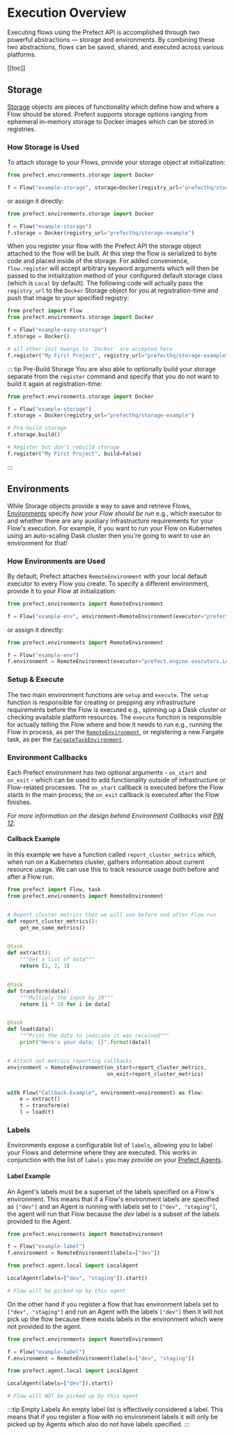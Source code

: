 # Execution Overview

Executing flows using the Prefect API is accomplished through two powerful abstractions — storage and environments. By combining these two abstractions, flows can be saved, shared, and executed across various platforms.

[[toc]]

## Storage

[Storage](https://docs.prefect.io/api/latest/environments/storage.html) objects are pieces of functionality which define how and where a Flow should be stored. Prefect supports storage options ranging from ephemeral in-memory storage to Docker images which can be stored in registries.

### How Storage is Used

To attach storage to your Flows, provide your storage object at initialization:

```python
from prefect.environments.storage import Docker

f = Flow("example-storage", storage=Docker(registry_url="prefecthq/storage-example"))
```

or assign it directly:

```python
from prefect.environments.storage import Docker

f = Flow("example-storage")
f.storage = Docker(registry_url="prefecthq/storage-example")
```

When you register your flow with the Prefect API the storage object attached to the flow will be built. At this step the flow is serialized to byte code and placed inside of the storage. For added convenience, `flow.register` will accept arbitrary keyword arguments which will then be passed to the initialization method of your configured default storage class (which is `Local` by default). The following code will actually pass the `registry_url` to the `Docker` Storage object for you at registration-time and push that image to your specified registry:

```python
from prefect import Flow
from prefect.environments.storage import Docker

f = Flow("example-easy-storage")
f.storage = Docker()

# all other init kwargs to `Docker` are accepted here
f.register("My First Project", registry_url="prefecthq/storage-example")
```

::: tip Pre-Build Storage
You are also able to optionally build your storage separate from the `register` command and specify that you do not want to build it again at registration-time:

```python
from prefect.environments.storage import Docker

f = Flow("example-storage")
f.storage = Docker(registry_url="prefecthq/storage-example")

# Pre-build storage
f.storage.build()

# Register but don't rebuild storage
f.register("My First Project", build=False)
```

:::

## Environments

While Storage objects provide a way to save and retrieve Flows, [Environments](https://docs.prefect.io/api/latest/environments/execution.html) specify _how your Flow should be run_ e.g., which executor to and whether there are any auxiliary infrastructure requirements for your Flow's execution. For example, if you want to run your Flow on Kubernetes using an auto-scaling Dask cluster then you're going to want to use an environment for that!

### How Environments are Used

By default, Prefect attaches `RemoteEnvironment` with your local default executor to every Flow you create. To specify a different environment, provide it to your Flow at initialization:

```python
from prefect.environments import RemoteEnvironment

f = Flow("example-env", environment=RemoteEnvironment(executor="prefect.engine.executors.LocalExecutor"))
```

or assign it directly:

```python
from prefect.environments import RemoteEnvironment

f = Flow("example-env")
f.environment = RemoteEnvironment(executor="prefect.engine.executors.LocalExecutor")
```

### Setup & Execute

The two main environment functions are `setup` and `execute`. The `setup` function is responsible for creating or prepping any infrastructure requirements before the Flow is executed e.g., spinning up a Dask cluster or checking available platform resources. The `execute` function is responsible for actually telling the Flow where and how it needs to run e.g., running the Flow in process, as per the [`RemoteEnvironment`](https://docs.prefect.io/api/latest/environments/execution.html##remoteenvironment), or registering a new Fargate task, as per the [`FargateTaskEnvironment`](https://docs.prefect.io/api/latest/environments/execution.html#fargatetaskenvironment).

### Environment Callbacks

Each Prefect environment has two optional arguments - `on_start` and `on_exit` - which can be used to add functionality outside of infrastructure or Flow-related processes. The `on_start` callback is executed before the Flow starts in the main process; the `on_exit` callback is executed after the Flow finishes.

_For more information on the design behind Environment Callbacks visit [PIN 12](/core/PINs/PIN-12-Environment-Callbacks.html)._

#### Callback Example

In this example we have a function called `report_cluster_metrics` which, when run on a Kubernetes cluster, gathers information about current resource usage. We can use this to track resource usage both before and after a Flow run.

```python
from prefect import Flow, task
from prefect.environments import RemoteEnvironment


# Report cluster metrics that we will use before and after Flow run
def report_cluster_metrics():
    get_me_some_metrics()


@task
def extract():
    """Get a list of data"""
    return [1, 2, 3]


@task
def transform(data):
    """Multiply the input by 10"""
    return [i * 10 for i in data]


@task
def load(data):
    """Print the data to indicate it was received"""
    print("Here's your data: {}".format(data))


# Attach out metrics reporting callbacks
environment = RemoteEnvironment(on_start=report_cluster_metrics,
                                on_exit=report_cluster_metrics)


with Flow("Callback-Example", environment=environment) as flow:
    e = extract()
    t = transform(e)
    l = load(t)
```

### Labels

Environments expose a configurable list of `labels`, allowing you to label your Flows and determine where they are executed. This works in conjunction with the list of `labels` you may provide on your [Prefect Agents](../agents/overview.html#flow-affinity:-labels).

#### Label Example

An Agent's labels must be a superset of the labels specified on a Flow's environment. This means that if a Flow's environment labels are specified as `["dev"]` and an Agent is running with labels set to `["dev", "staging"]`, the agent will run that Flow because the _dev_ label is a subset of the labels provided to the Agent.

```python
from prefect.environments import RemoteEnvironment

f = Flow("example-label")
f.environment = RemoteEnvironment(labels=["dev"])
```

```python
from prefect.agent.local import LocalAgent

LocalAgent(labels=["dev", "staging"]).start()

# Flow will be picked up by this agent
```

On the other hand if you register a flow that has environment labels set to `["dev", "staging"]` and run an Agent with the labels `["dev"]` then it will not pick up the flow because there exists labels in the environment which were not provided to the agent.

```python
from prefect.environments import RemoteEnvironment

f = Flow("example-label")
f.environment = RemoteEnvironment(labels=["dev", "staging"])
```

```python
from prefect.agent.local import LocalAgent

LocalAgent(labels=["dev"]).start()

# Flow will NOT be picked up by this agent
```

:::tip Empty Labels
An empty label list is effectively considered a label. This means that if you register a flow with no environment labels it will only be picked up by Agents which also do not have labels specified.
:::
